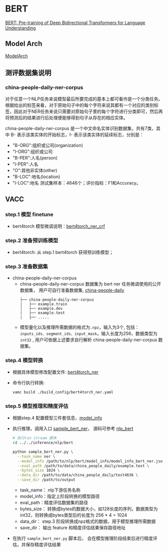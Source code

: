 # **BERT**
[BERT: Pre-training of Deep Bidirectional Transformers for Language Understanding](https://arxiv.org/abs/1810.04805)

## **Model Arch**
[ModelArch](../../sentence_classification/bert/README.md)

## **测评数据集说明**
### china-people-daily-ner-corpus
对于任意一个NLP任务来说模型最后所要完成的基本上都可看作是一个分类任务。根据给出的标签来看，对于原始句子中的每个字符来说其都有一个对应的类别标签，因此对于NER任务来说只需要对原始句子里的每个字符进行分类即可，然后再将预测后的结果进行后处理便能够得到句子从存在的相应实体。

china-people-daily-ner-corpus 是一个中文命名实体识别数据集，共有7类，其中 B- 表示该类实体的开始标志，I- 表示该类实体的延续标志，分别是：

- "B-ORG":组织或公司(organization)
- "I-ORG":组织或公司
- "B-PER":人名(person)
- "I-PER":人名
- "O":其他非实体(other)
- "B-LOC":地名(location)
- "I-LOC":地名
测试集样本：4646个；评价指标：F1和Accuracy。


## **VACC**

### step.1 模型 finetune 
- bert4torch  模型微调说明：[bert4torch_ner_crf](./finetune/bert4torch_ner_crf.md)

### step.2 准备预训练模型
- bert4torch: 从 step.1 bert4torch 获得预训练模型；

### step.3 准备数据集
- china-people-daily-ner-corpus
    - china-people-daily-ner-corpus 数据集为 bert ner 任务微调使用的公开数据集， 用户可自行准备数据集, [china-people-daily](http://s3.bmio.net/kashgari/china-people-daily-ner-corpus.tar.gz)
        ```
        ├── china-people-daily-ner-corpus
        |   ├── example.train  
        │   ├── example.dev
        |   ├── example.test
        |   ├── .....
        ```
    - 模型量化以及推理所需数据的格式为`.npz`，输入为3个, 包括：`inputs_ids、segment_ids、input_mask`，输入长度为256，数据类型为 `int32` , 用户可依据上述要求自行解析 china-people-daily-ner-corpus 数据集。

### step.4 模型转换

 - 根据具体模型修改配置文件: [bert4torch_ner](./build_config/bert4torch_ner.yaml)

 - 命令行执行转换:
   ```bash
   vamc build ./build_config/bert4torch_ner.yaml
   ```

### step.5 模型推理和精度评估
- 根据step.4 配置模型三件套信息，[model_info](./model_info/model_info_bert_ner.json)
- 执行推理，调用入口 [sample_bert_ner](../../../inference/nlp/named_entity_recognition/bert/sample_bert_ner.py)， 源码可参考 [nlp_bert](../../../inference/nlp/utils/nlp_bert.py)
    ```bash
    # 执行run stream 脚本
    cd ../../inference/nlp/bert

    python sample_bert_ner.py \
      --task_name ner \
      --model_info /path/to/nlp/bert/model_info/model_info_bert_ner.json \
      --eval_path /path/to/data/china_people_daily/example.test \
      --bytes_size 1024 \
      --data_dir /path/to/data/china_people_daily/test4636 \
      --save_dir /path/to/output
    ```
    - task_name： nlp下游任务名称
    - model_info：指定上阶段转换的模型路径
    - eval_path：精度评估数据集的路径
    - bytes_size： 转换成bytes的数据大小，如128长度的序列，数据类型为int32，则转换成bytes类型后的长度为 256 * 4 = 1024
    - data_dir： step.3 阶段转换成npz格式的数据，用于模型推理所需数据
    - save_dir： 输出 feature 和精度评估结果保存路径地址

-  在执行 `sample_bert_ner.py` 脚本后， 会在模型推理阶段结束后进行精度评估，并保存精度评估结果



